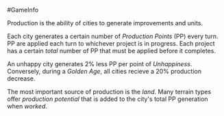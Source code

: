 #GameInfo 

Production is the ability of cities to generate improvements and units.

Each city generates a certain number of *Production Points* (PP) every turn. PP are applied each turn to whichever project is in progress. Each project has a certain *total* number of PP that must be applied before it completes.

An unhappy city generates 2% less PP per point of *Unhappiness*. Conversely, during a *Golden Age*, all cities recieve a 20% production decrease.

The most important source of production is the *land*. Many terrain types offer *production potential* that is added to the city's total PP generation when *worked*.
